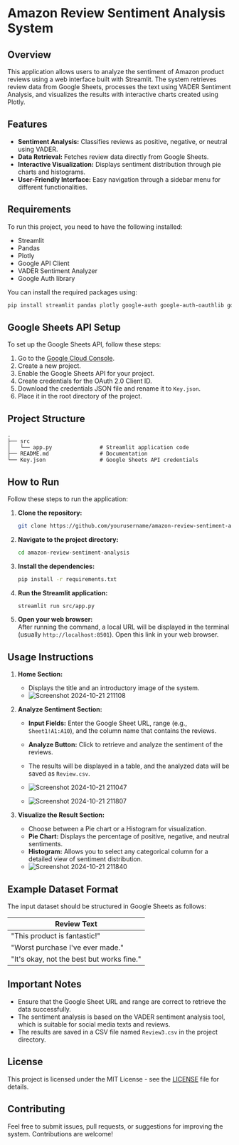 
# Amazon Review Sentiment Analysis System

## Overview

This application allows users to analyze the sentiment of Amazon product reviews using a web interface built with Streamlit. The system retrieves review data from Google Sheets, processes the text using VADER Sentiment Analysis, and visualizes the results with interactive charts created using Plotly.

## Features

- **Sentiment Analysis:** Classifies reviews as positive, negative, or neutral using VADER.
- **Data Retrieval:** Fetches review data directly from Google Sheets.
- **Interactive Visualization:** Displays sentiment distribution through pie charts and histograms.
- **User-Friendly Interface:** Easy navigation through a sidebar menu for different functionalities.

## Requirements

To run this project, you need to have the following installed:

- Streamlit
- Pandas
- Plotly
- Google API Client
- VADER Sentiment Analyzer
- Google Auth library

You can install the required packages using:

```bash
pip install streamlit pandas plotly google-auth google-auth-oauthlib google-api-python-client vaderSentiment
```

## Google Sheets API Setup

To set up the Google Sheets API, follow these steps:

1. Go to the [Google Cloud Console](https://console.developers.google.com/).
2. Create a new project.
3. Enable the Google Sheets API for your project.
4. Create credentials for the OAuth 2.0 Client ID.
5. Download the credentials JSON file and rename it to `Key.json`.
6. Place it in the root directory of the project.

## Project Structure

```
.
├── src
│   └── app.py               # Streamlit application code
├── README.md                # Documentation
└── Key.json                 # Google Sheets API credentials
```

## How to Run

Follow these steps to run the application:

1. **Clone the repository:**
   ```bash
   git clone https://github.com/yourusername/amazon-review-sentiment-analysis.git
   ```

2. **Navigate to the project directory:**
   ```bash
   cd amazon-review-sentiment-analysis
   ```

3. **Install the dependencies:**
   ```bash
   pip install -r requirements.txt
   ```

4. **Run the Streamlit application:**
   ```bash
   streamlit run src/app.py
   ```

5. **Open your web browser:**  
   After running the command, a local URL will be displayed in the terminal (usually `http://localhost:8501`). Open this link in your web browser.

## Usage Instructions

1. **Home Section:**
   - Displays the title and an introductory image of the system.
   - ![Screenshot 2024-10-21 211108](https://github.com/user-attachments/assets/3017c542-760e-42cd-be97-681381cbd352)


2. **Analyze Sentiment Section:**
   - **Input Fields:** Enter the Google Sheet URL, range (e.g., `Sheet1!A1:A10`), and the column name that contains the reviews.
   - **Analyze Button:** Click to retrieve and analyze the sentiment of the reviews.
   - The results will be displayed in a table, and the analyzed data will be saved as `Review.csv`.
   - ![Screenshot 2024-10-21 211047](https://github.com/user-attachments/assets/f34c3936-a83d-405e-a362-bc10d3f6ef4f)

   - ![Screenshot 2024-10-21 211807](https://github.com/user-attachments/assets/97c04a61-5d8d-4b8d-bedf-187f2bc75ff6)


3. **Visualize the Result Section:**
   - Choose between a Pie chart or a Histogram for visualization.
   - **Pie Chart:** Displays the percentage of positive, negative, and neutral sentiments.
   - **Histogram:** Allows you to select any categorical column for a detailed view of sentiment distribution.
   - ![Screenshot 2024-10-21 211840](https://github.com/user-attachments/assets/2f3dbe55-3eaa-4f45-ac25-8fee94fd72b7)


## Example Dataset Format

The input dataset should be structured in Google Sheets as follows:

| Review Text                               |
|-------------------------------------------|
| "This product is fantastic!"              |
| "Worst purchase I've ever made."          |
| "It's okay, not the best but works fine." |

## Important Notes

- Ensure that the Google Sheet URL and range are correct to retrieve the data successfully.
- The sentiment analysis is based on the VADER sentiment analysis tool, which is suitable for social media texts and reviews.
- The results are saved in a CSV file named `Review3.csv` in the project directory.

## License

This project is licensed under the MIT License - see the [LICENSE](LICENSE) file for details.

## Contributing

Feel free to submit issues, pull requests, or suggestions for improving the system. Contributions are welcome!

